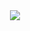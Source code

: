 <div align="center">
  <img src="https://github-readme-stats.vercel.app/api?username=Aukovien&show_icons=true&theme=github_dark">
</div>


<!---
- 👋 Hi, I’m Aukovien
- 🌟 I'm also known as Auden.
- 👀 I’m interested in anything that has to do with Cybersecurity & Machine Learning.
- 🌱 Currently a CS student at CU Boulder
--->

<!--- 
- 💞️ I’m looking to collaborate on ...
- 📫 How to reach me ...
--->

<!---
-![Top Langs](https://github-readme-stats.vercel.app/api/top-langs/?username=aukovien&hide=html,shell&theme=tokyonight)
--->


<!---
Aukovien/Aukovien is a ✨ special ✨ repository because its `README.md` (this file) appears on your GitHub profile.
You can click the Preview link to take a look at your changes.
--->
